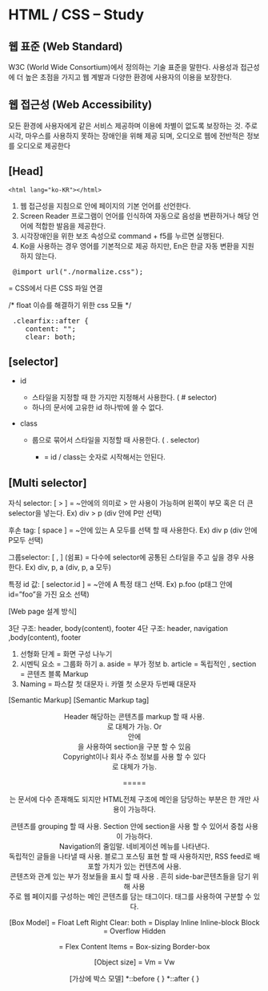 # HTML / CSS – Study

## 웹 표준 (Web Standard)
W3C (World Wide Consortium)에서 정의하는 기술 표준을 말한다. 사용성과 접근성에 더 높은 초점을 가지고 웹 계발과 다양한 환경에 사용자의 이용을 보장한다. 

## 웹 접근성 (Web Accessibility)
모든 환경에 사용자에게 같은 서비스 제공하며 이용에 차별이 없도록 보장하는 것. 주로 시각, 마우스를 사용하지 못하는 장애인을 위해 제공 되며, 오디오로 웹에 전반적은 정보를 오디오로 제공한다

## [Head]
    <html lang="ko-KR"></html>    

1. 웹 접근성을 지침으로 <head> 안에 페이지의 기본 언어를 선언한다. 
2. Screen Reader 프로그램이 언어를 인식하여 자동으로 음성을 변환하거나 해당 언어에 적합한 발음을 제공한다. 
3. 시각장애인을 위한 보조 속성으로 command + f5를 누르면 실행된다.
4. Ko을 사용하는 경우 영어를 기본적으로 제공 하지만, En은  한글 자동 변환을 지원하지 않는다. 
	
<pre> @import url("./normalize.css"); </pre> 
    
= CSS에서 다른 CSS 파일 연결
	
/* float 이슈를 해결하기 위한 css 모듈 */
<pre> .clearfix::after {
    content: "";
    clear: both; </pre>

## [selector]
* id	
	+ 스타일을 지정할 때 한 가지만 지정해서 사용한다. ( # selector) 
	+ 하나의 문서에 고유한 id 하나밖에 쓸 수 없다.

* class
	+ 룹으로 묶어서 스타일을 지정할 때 사용한다. ( . selector)

		- = id / class는 숫자로 시작해서는 안된다.

## [Multi selector]
자식 selector: [ > ] 
= ~안에의 의미로 > 만 사용이 가능하며 왼쪽이 부모 혹은 더 큰 selector을 넣는다.
Ex) div > p (div 안에 P만 선택)

후손 tag: [ space ]
= ~안에 있는 A 모두를 선택 할 때 사용한다. 
Ex) div p (div 안에 P모두 선택)

그룹selector: [ , ] (쉼표)
= 다수에 selector에 공통된 스타일을 주고 싶을 경우 사용한다. 
Ex) div, p, a (div, p, a 모두)

특정 id 값: [ selector.id ]
= ~안에 A 특정 태그 선택. 
Ex) p.foo (p태그 안에  id=”foo”을 가진 요소 선택)

[Web page 설계 방식]

3단 구조: header, body(content), footer
4단 구조: header, navigation ,body(content), footer

1.	선형화 단계 = 	화면 구성 나누기
2.	시멘틱 요소 = 	그룹화 하기
a.	aside = 부가 정보
b.	article = 독립적인 , section = 콘텐츠 블록  Markup
3.	Naming = 	파스칼 첫 대문자
i.	카멜 첫 소문자 두번째 대문자

[Semantic Markup]
	[Semantic Markup tag]

<header> 
Header 해당하는 콘텐츠를 markup 할 때 사용. <div id=”header”>로 대체가 가능. Or  <section>안에 <header>을 사용하여 section을 구분 할 수 있음

<footer> 
 Copyright이나 회사 주소 정보를 사용 할 수 있다 <div id=”footer’> 로 대체가 가능.

===== <header> <footer>는 문서에 다수 존재해도 되지만 HTML전체 구조에 메인을 담당하는 부분은 한 개만 사용이 가능하다. 
<section> 
콘텐츠를 grouping 할 때 사용. Section 안에 section을 사용 할 수 있어서 중첩 사용이 가능하다. 

<nav>
Navigation의 줄임말. 네비게이션 메뉴를 나타낸다.

<article>
독립적인 글들을 나타낼 때 사용. 블로그 포스팅 표현 할 때 사용하지만, RSS feed로 배포할 가치가 있는 컨텐츠에 사용.

<aside>
콘텐츠와 관계 있는 부가 정보들을 표시 할 때 사용 . 흔히 side-bar콘텐츠들을 담기 위해  사용 

<main>
주로 웹 페이지를 구성하는 메인 콘텐츠를 담는 태그이다. <body>태그를 사용하여 구분할 수 있다. 


[Box Model]
= Float
	Left
	Right
	Clear: both
= Display
	Inline
	Inline-block
	Block
= Overflow
	Hidden

= Flex
	Content
	Items
= Box-sizing
	Border-box

[Object size]
= Vm 
= Vw


[가상에 박스 모델]
*::before { }
*::after { }

	

 

